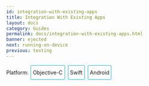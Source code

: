 ```yaml
---
id: integration-with-existing-apps
title: Integration With Existing Apps
layout: docs
category: Guides
permalink: docs/integration-with-existing-apps.html
banner: ejected
next: running-on-device
previous: testing
---
```


<div class="integration-toggler">
<style>
.integration-toggler a {
  display: inline-block;
  padding: 10px 5px;
  margin: 2px;
  border: 1px solid #05A5D1;
  border-radius: 3px;
  text-decoration: none !important;
}
.display-platform-objc .integration-toggler .button-objc,
.display-platform-swift .integration-toggler .button-swift,
.display-platform-android .integration-toggler .button-android {
  background-color: #05A5D1;
  color: white;
}
block { display: none; }
.display-platform-objc .objc,
.display-platform-swift .swift,
.display-platform-android .android {
  display: block;
}</style>
<span>Platform:</span>
<a href="javascript:void(0);" class="button-objc" onclick="display('platform', 'objc')">Objective-C</a>
<a href="javascript:void(0);" class="button-swift" onclick="display('platform', 'swift')">Swift</a>
<a href="javascript:void(0);" class="button-android" onclick="display('platform', 'android')">Android</a>
</div>

<block class="android" />

> This section will be updated shortly showing an integration into a more real world application such as the 2048 app that was used for Objective-C and Swift.

<block class="objc swift android" />

## Key Concepts

React Native is great when you are starting a new mobile app from scratch. However, it also works well for adding a single view or user flow to existing native applications. With a few steps, you can add new React Native based features, screens, views, etc.

<block class="objc swift" />

The keys to integrating React Native components into your iOS application are to:

1. Understand what React Native components you want to integrate.
2. Create a `Podfile` with `subspec`s for all the React Native components you will need for your integration.
3. Create your actual React Native components in JavaScript.
4. Add a new event handler that creates a `RCTRootView` that points to your React Native component and its `AppRegistry` name that you defined in `index.ios.js`.
5. Start the React Native server and run your native application.
6. Optionally add more React Native components.
7. [Debug](/react-native/releases/next/docs/debugging.html).
8. Prepare for [deployment](docs/running-on-device.html) (e.g., via the `react-native-xcode.sh` script).
9. Deploy and Profit!

<block class="android" />

The keys to integrating React Native components into your Android application are to:

1. Understand what React Native components you want to integrate.
2. Install `react-native` in your Android application root directory to create `node_modules/` directory.
3. Create your actual React Native components in JavaScript.
4. Add `com.facebook.react:react-native:+` and a `maven` pointing to the `react-native` binaries in `node_modules/` to your `build.gradle` file.
4. Create a custom React Native specific `Activity` that creates a `ReactRootView`.
5. Start the React Native server and run your native application.
6. Optionally add more React Native components.
7. [Debug](/react-native/releases/next/docs/debugging.html).
8. [Prepare](/react-native/releases/next/docs/signed-apk-android.html) for [deployment](docs/running-on-device.html).
9. Deploy and Profit!

<block class="objc swift android" />

## Prerequisites

<block class="android" />

The [Android Getting Started guide](docs/getting-started.html) will install the appropriate prerequisites (e.g., `npm`) for React Native on the Android target platform and your chosen development environment.

> To ensure a smooth experience, make sure your `android` project is under `$root/android`.

<block class="objc swift" />

### General

First, follow the [Getting Started guide](docs/getting-started.html) for your development environment and the iOS target platform to install the prerequisites for React Native.

> To ensure a smooth experience, make sure your `iOS` project is under `$root/ios`.

### CocoaPods

[CocoaPods](http://cocoapods.org) is a package management tool for iOS and Mac development. We use it to add the actual React Native framework code locally into your current project.

```bash
$ sudo gem install cocoapods
```

> It is technically possible not to use CocoaPods, but this requires manual library and linker additions that overly complicates this process.

## Our Sample App

<block class="objc" />

Assume the [app for integration](https://github.com/JoelMarcey/iOS-2048) is a [2048](https://en.wikipedia.org/wiki/2048_%28video_game%29) game. Here is what the main menu of the native application looks like without React Native.

<block class="swift" />

Assume the [app for integration](https://github.com/JoelMarcey/swift-2048) is a [2048](https://en.wikipedia.org/wiki/2048_%28video_game%29) game. Here is what the main menu of the native application looks like without React Native.

<block class="objc swift" />

![Before RN Integration](img/react-native-existing-app-integration-ios-before.png)

## Package Dependencies

React Native integration requires both the React and React Native node modules. The React Native Framework will provide the code to allow your application integration to happen.


### `package.json`

We will add the package dependencies to a `package.json` file. Create this file in the root of your project if it does not exist.

> Normally with React Native projects, you will put files like `package.json`, `index.ios.js`, etc. in the root directory of your project and then have your iOS specific native code in a subdirectory like `ios/` where your Xcode project is located (e.g., `.xcodeproj`).

Below is an example of what your `package.json` file should minimally contain.

> Version numbers will vary according to your needs. Normally the latest versions for both [React](https://github.com/facebook/react/releases) and [React Native](https://github.com/facebook/react-native/releases) will be sufficient.

<block class="objc" />

```bash
{
  "name": "NumberTileGame",
  "version": "0.0.1",
  "private": true,
  "scripts": {
    "start": "node node_modules/react-native/local-cli/cli.js start"
  },
  "dependencies": {
    "react": "15.0.2",
    "react-native": "0.26.1"
  }
}
```

<block class="swift" />

```bash
{
  "name": "swift-2048",
  "version": "0.0.1",
  "private": true,
  "scripts": {
    "start": "node node_modules/react-native/local-cli/cli.js start"
  },
  "dependencies": {
    "react": "15.0.2",
    "react-native": "0.26.1"
  }
}
```

<block class="objc swift" />

### Packages Installation

Install the React and React Native modules via the Node package manager. The Node modules will be installed into a `node_modules/` directory in the root of your project.

```bash
# From the directory containing package.json project, install the modules
# The modules will be installed in node_modules/
$ npm install
```

## React Native Framework

The React Native Framework was installed as Node module in your project [above](#package-dependencies). We will now install a CocoaPods `Podfile` with the components you want to use from the framework itself.

### Subspecs

Before you integrate React Native into your application, you will want to decide what parts of the React Native Framework you would like to integrate. That is where `subspec`s come in. When you create your `Podfile`, you are going to specify React Native library dependencies that you will want installed so that your application can use those libraries. Each library will become a `subspec` in the `Podfile`.


The list of supported `subspec`s are in [`node_modules/react-native/React.podspec`](https://github.com/facebook/react-native/blob/master/React.podspec). They are generally named by functionality. For example, you will generally always want the `Core` `subspec`. That will get you the `AppRegistry`, `StyleSheet`, `View` and other core React Native libraries. If you want to add the React Native `Text` library (e.g., for `<Text>` elements), then you will need the `RCTText` `subspec`. If you want the `Image` library (e.g., for `<Image>` elements), then you will need the `RCTImage` `subspec`.

#### Podfile

After you have used Node to install the React and React Native frameworks into the `node_modules` directory, and you have decided on what React Native elements you want to integrate, you are ready to create your `Podfile` so you can install those components for use in your application.

The easiest way to create a `Podfile` is by using the CocoaPods `init` command in the native iOS code directory of your project:

```bash
## In the directory where your native iOS code is located (e.g., where your `.xcodeproj` file is located)
$ pod init
```

The `Podfile` will be created and saved in the *iOS* directory (e.g., `ios/`) of your current project and will contain a boilerplate setup that you will tweak for your integration purposes. In the end, `Podfile` should look something similar to this:

<block class="objc" />

```
# The target name is most likely the name of your project.
target 'NumberTileGame' do

  # Your 'node_modules' directory is probably in the root of your project,
  # but if not, adjust the `:path` accordingly
  pod 'React', :path => '../node_modules/react-native', :subspecs => [
    'Core',
    'RCTText',
    'RCTNetwork',
    'RCTWebSocket', # needed for debugging
    # Add any other subspecs you want to use in your project
  ]
  # Explicitly include Yoga if you are using RN >= 0.42.0
  pod "Yoga", :path => "../node_modules/react-native/ReactCommon/yoga"

end
```

<block class="swift" />

```
source 'https://github.com/CocoaPods/Specs.git'

# Required for Swift apps
platform :ios, '8.0'
use_frameworks!

# The target name is most likely the name of your project.
target 'swift-2048' do

  # Your 'node_modules' directory is probably in the root of your project,
  # but if not, adjust the `:path` accordingly
  pod 'React', :path => '../node_modules/react-native', :subspecs => [
    'Core',
    'RCTText',
    'RCTNetwork',
    'RCTWebSocket', # needed for debugging
    # Add any other subspecs you want to use in your project
  ]
  # Explicitly include Yoga if you are using RN >= 0.42.0
  pod "Yoga", :path => "../node_modules/react-native/ReactCommon/yoga"

end
```

<block class="objc swift" />

#### Pod Installation

After you have created your `Podfile`, you are ready to install the React Native pod.

```bash
$ pod install
```

Your should see output such as:

```bash
Analyzing dependencies
Fetching podspec for `React` from `../node_modules/react-native`
Downloading dependencies
Installing React (0.26.0)
Generating Pods project
Integrating client project
Sending stats
Pod installation complete! There are 3 dependencies from the Podfile and 1 total pod installed.
```

<block class="swift" />

> If you get a warning such as "*The `swift-2048 [Debug]` target overrides the `FRAMEWORK_SEARCH_PATHS` build setting defined in `Pods/Target Support Files/Pods-swift-2048/Pods-swift-2048.debug.xcconfig`. This can lead to problems with the CocoaPods installation*", then make sure the `Framework Search Paths` in `Build Settings` for both `Debug` and `Release` only contain `$(inherited)`.

<block class="objc swift" />

## Code Integration

Now that we have a package foundation, we will actually modify the native application to integrate React Native into the application. For our 2048 app, we will add a "High Score" screen in React Native.

### The React Native component

The first bit of code we will write is the actual React Native code for the new "High Score" screen that will be integrated into our application.

#### Create a `index.ios.js` file

First, create an empty `index.ios.js` file. For ease, I am doing this in the root of the project.

> `index.ios.js` is the starting point for React Native applications on iOS. And it is always required. It can be a small file that `require`s other file that are part of your React Native component or application, or it can contain all the code that is needed for it. In our case, we will just put everything in `index.ios.js`

```bash
# In root of your project
$ touch index.ios.js
```

#### Add Your React Native Code

In your `index.ios.js`, create your component. In our sample here, we will add simple `<Text>` component within a styled `<View>`

```js
'use strict';

import React from 'react';
import {
  AppRegistry,
  StyleSheet,
  Text,
  View
} from 'react-native';

class RNHighScores extends React.Component {
  render() {
    var contents = this.props["scores"].map(
      score => <Text key={score.name}>{score.name}:{score.value}{"\n"}</Text>
    );
    return (
      <View style={styles.container}>
        <Text style={styles.highScoresTitle}>
          2048 High Scores!
        </Text>
        <Text style={styles.scores}>
          {contents}
        </Text>
      </View>
    );
  }
}

const styles = StyleSheet.create({
  container: {
    flex: 1,
    justifyContent: 'center',
    alignItems: 'center',
    backgroundColor: '#FFFFFF',
  },
  highScoresTitle: {
    fontSize: 20,
    textAlign: 'center',
    margin: 10,
  },
  scores: {
    textAlign: 'center',
    color: '#333333',
    marginBottom: 5,
  },
});

// Module name
AppRegistry.registerComponent('RNHighScores', () => RNHighScores);
```

> `RNHighScores` is the name of your module that will be used when you add a view to React Native from within your iOS application.

## The Magic: `RCTRootView`

Now that your React Native component is created via `index.ios.js`, you need to add that component to a new or existing `ViewController`. The easiest path to take is to optionally create an event path to your component and then add that component to an existing `ViewController`.

We will tie our React Native component with a new native view in the `ViewController` that will actually host it called `RCTRootView` .

### Create an Event Path

You can add a new link on the main game menu to go to the "High Score" React Native page.

![Event Path](img/react-native-add-react-native-integration-link.png)

#### Event Handler

We will now add an event handler from the menu link. A method will be added to the main `ViewController` of your application. This is where `RCTRootView` comes into play.

When you build a React Native application, you use the React Native packager to create an `index.ios.bundle` that will be served by the React Native server. Inside `index.ios.bundle` will be our `RNHighScore` module. So, we need to point our `RCTRootView` to the location of the `index.ios.bundle` resource (via `NSURL`) and tie it to the module.

We will, for debugging purposes, log that the event handler was invoked. Then, we will create a string with the location of our React Native code that exists inside the `index.ios.bundle`. Finally, we will create the main `RCTRootView`. Notice how we provide `RNHighScores` as the `moduleName` that we created [above](#the-react-native-component) when writing the code for our React Native component.

<block class="objc" />

First `import` the `React/RCTRootView` library.

```
#import "React/RCTRootView.h"
```

> The `initialProperties` are here for illustration purposes so we have some data for our high score screen. In our React Native component, we will use `this.props` to get access to that data.

```
- (IBAction)highScoreButtonPressed:(id)sender {
    NSLog(@"High Score Button Pressed");
    NSURL *jsCodeLocation = [NSURL
                             URLWithString:@"http://localhost:8081/index.ios.bundle?platform=ios"];
    RCTRootView *rootView =
      [[RCTRootView alloc] initWithBundleURL : jsCodeLocation
                           moduleName        : @"RNHighScores"
                           initialProperties :
                             @{
                               @"scores" : @[
                                 @{
                                   @"name" : @"Alex",
                                   @"value": @"42"
                                  },
                                 @{
                                   @"name" : @"Joel",
                                   @"value": @"10"
                                 }
                               ]
                             }
                           launchOptions    : nil];
    UIViewController *vc = [[UIViewController alloc] init];
    vc.view = rootView;
    [self presentViewController:vc animated:YES completion:nil];
}
```

> Note that `RCTRootView initWithURL` starts up a new JSC VM. To save resources and simplify the communication between RN views in different parts of your native app, you can have multiple views powered by React Native that are associated with a single JS runtime. To do that, instead of using `[RCTRootView alloc] initWithURL`, use [`RCTBridge initWithBundleURL`](https://github.com/facebook/react-native/blob/master/React/Base/RCTBridge.h#L93) to create a bridge and then use `RCTRootView initWithBridge`.

<block class="swift" />

First `import` the `React` library.

```
import React
```

> The `initialProperties` are here for illustration purposes so we have some data for our high score screen. In our React Native component, we will use `this.props` to get access to that data.

```
@IBAction func highScoreButtonTapped(sender : UIButton) {
  NSLog("Hello")
  let jsCodeLocation = URL(string: "http://localhost:8081/index.ios.bundle?platform=ios")
  let mockData:NSDictionary = ["scores":
      [
          ["name":"Alex", "value":"42"],
          ["name":"Joel", "value":"10"]
      ]
  ]

  let rootView = RCTRootView(
      bundleURL: jsCodeLocation,
      moduleName: "RNHighScores",
      initialProperties: mockData as [NSObject : AnyObject],
      launchOptions: nil
  )
  let vc = UIViewController()
  vc.view = rootView
  self.present(vc, animated: true, completion: nil)
}
```

> Note that `RCTRootView bundleURL` starts up a new JSC VM. To save resources and simplify the communication between RN views in different parts of your native app, you can have multiple views powered by React Native that are associated with a single JS runtime. To do that, instead of using `RCTRootView bundleURL`, use [`RCTBridge initWithBundleURL`](https://github.com/facebook/react-native/blob/master/React/Base/RCTBridge.h#L93) to create a bridge and then use `RCTRootView initWithBridge`.

<block class="objc" />

> When moving your app to production, the `NSURL` can point to a pre-bundled file on disk via something like `[[NSBundle mainBundle] URLForResource:@"main" withExtension:@"jsbundle"];`. You can use the `react-native-xcode.sh` script in `node_modules/react-native/packager/` to generate that pre-bundled file.

<block class="swift" />

> When moving your app to production, the `NSURL` can point to a pre-bundled file on disk via something like `let mainBundle = NSBundle(URLForResource: "main" withExtension:"jsbundle")`. You can use the `react-native-xcode.sh` script in `node_modules/react-native/packager/` to generate that pre-bundled file.

<block class="objc swift" />

#### Wire Up

Wire up the new link in the main menu to the newly added event handler method.

![Event Path](img/react-native-add-react-native-integration-wire-up.png)

> One of the easier ways to do this is to open the view in the storyboard and right click on the new link. Select something such as the `Touch Up Inside` event, drag that to the storyboard and then select the created method from the list provided.

## Test Your Integration

You have now done all the basic steps to integrate React Native with your current application. Now we will start the React Native packager to build the `index.ios.bundle` packager and the server running on `localhost` to serve it.

### App Transport Security

Apple has blocked implicit cleartext HTTP resource loading. So we need to add the following our project's `Info.plist` (or equivalent) file.

```xml
<key>NSAppTransportSecurity</key>
<dict>
    <key>NSExceptionDomains</key>
    <dict>
        <key>localhost</key>
        <dict>
            <key>NSTemporaryExceptionAllowsInsecureHTTPLoads</key>
            <true/>
        </dict>
    </dict>
</dict>
```

### Run the Packager

```bash
# From the root of your project, where the `node_modules` directory is located.
$ npm start
```

### Run the App

If you are using Xcode or your favorite editor, build and run your native iOS application as normal. Alternatively, you can run the app from the command line using:

```bash
# From the root of your project
$ react-native run-ios
```

In our sample application, you should see the link to the "High Scores" and then when you click on that you will see the rendering of your React Native component.

Here is the *native* application home screen:

![Home Screen](img/react-native-add-react-native-integration-example-home-screen.png)

Here is the *React Native* high score screen:

![High Scores](img/react-native-add-react-native-integration-example-high-scores.png)

> If you are getting module resolution issues when running your application please see [this GitHub issue](https://github.com/facebook/react-native/issues/4968) for information and possible resolution. [This comment](https://github.com/facebook/react-native/issues/4968#issuecomment-220941717) seemed to be the latest possible resolution.

### See the Code

<block class="objc" />

You can examine the code that added the React Native screen on [GitHub](https://github.com/JoelMarcey/iOS-2048/commit/9ae70c7cdd53eb59f5f7c7daab382b0300ed3585).

<block class="swift" />

You can examine the code that added the React Native screen on [GitHub](https://github.com/JoelMarcey/swift-2048/commit/13272a31ee6dd46dc68b1dcf4eaf16c1a10f5229).

<block class="android" />

## Add JS to your app

In your app's root folder, run:

    $ npm init
    $ npm install --save react react-native
    $ curl -o .flowconfig https://raw.githubusercontent.com/facebook/react-native/master/.flowconfig

This creates a node module for your app and adds the `react-native` npm dependency. Now open the newly created `package.json` file and add this under `scripts`:

    "start": "node node_modules/react-native/local-cli/cli.js start"

Copy & paste the following code to `index.android.js` in your root folder — it's a barebones React Native app:

```js
'use strict';

import React from 'react';
import {
  AppRegistry,
  StyleSheet,
  Text,
  View
} from 'react-native';

class HelloWorld extends React.Component {
  render() {
    return (
      <View style={styles.container}>
        <Text style={styles.hello}>Hello, World</Text>
      </View>
    )
  }
}
var styles = StyleSheet.create({
  container: {
    flex: 1,
    justifyContent: 'center',
  },
  hello: {
    fontSize: 20,
    textAlign: 'center',
    margin: 10,
  },
});

AppRegistry.registerComponent('HelloWorld', () => HelloWorld);
```

## Prepare your current app

In your app's `build.gradle` file add the React Native dependency:
```
dependencies {
    ...
    compile "com.facebook.react:react-native:+" // From node_modules.
}
```

> If you want to ensure that you are always using a specific React Native version in your native build, replace `+` with an actual React Native version you've downloaded from `npm`.

In your project's `build.gradle` file add an entry for the local React Native maven directory. Be sure to add it to the "allprojects" block:

```
allprojects {
    repositories {
        ...
        maven {
            // All of React Native (JS, Android binaries) is installed from npm
            url "$rootDir/../node_modules/react-native/android"
        }
    }
    ...
}
```

> Make sure that the path is correct! You shouldn’t run into any “Failed to resolve: com.facebook.react:react-native:0.x.x" errors after running Gradle sync in Android Studio.

Next, make sure you have the Internet permission in your `AndroidManifest.xml`:

    <uses-permission android:name="android.permission.INTERNET" />

If you need to access to the `DevSettingsActivity` add to your `AndroidManifest.xml`:

    <activity android:name="com.facebook.react.devsupport.DevSettingsActivity" />

This is only really used in dev mode when reloading JavaScript from the development server, so you can strip this in release builds if you need to.

## Add native code

You need to add some native code in order to start the React Native runtime and get it to render something. To do this, we're going to create an `Activity` that creates a `ReactRootView`, starts a React application inside it and sets it as the main content view.

> If you are targetting Android version <5, use the `AppCompatActivity` class from the `com.android.support:appcompat` package instead of `Activity`.

```java
public class MyReactActivity extends Activity implements DefaultHardwareBackBtnHandler {
    private ReactRootView mReactRootView;
    private ReactInstanceManager mReactInstanceManager;

    @Override
    protected void onCreate(Bundle savedInstanceState) {
        super.onCreate(savedInstanceState);

        mReactRootView = new ReactRootView(this);
        mReactInstanceManager = ReactInstanceManager.builder()
                .setApplication(getApplication())
                .setBundleAssetName("index.android.bundle")
                .setJSMainModuleName("index.android")
                .addPackage(new MainReactPackage())
                .setUseDeveloperSupport(BuildConfig.DEBUG)
                .setInitialLifecycleState(LifecycleState.RESUMED)
                .build();
        mReactRootView.startReactApplication(mReactInstanceManager, "HelloWorld", null);

        setContentView(mReactRootView);
    }

    @Override
    public void invokeDefaultOnBackPressed() {
        super.onBackPressed();
    }
}
```
> If you are using a starter kit for React Native, replace the "HelloWorld" string with the one in your index.android.js file (it’s the first argument to the `AppRegistry.registerComponent()` method).

If you are using Android Studio, use `Alt + Enter` to add all missing imports in your MyReactActivity class. Be careful to use your package’s `BuildConfig` and not the one from the `...facebook...` package.

We need set the theme of `MyReactActivity` to `Theme.AppCompat.Light.NoActionBar` because some components rely on this theme.
```xml
<activity
  android:name=".MyReactActivity"
  android:label="@string/app_name"
  android:theme="@style/Theme.AppCompat.Light.NoActionBar">
</activity>
```



> A `ReactInstanceManager` can be shared amongst multiple activities and/or fragments. You will want to make your own `ReactFragment` or `ReactActivity` and have a singleton *holder* that holds a `ReactInstanceManager`. When you need the `ReactInstanceManager` (e.g., to hook up the `ReactInstanceManager` to the lifecycle of those Activities or Fragments) use the one provided by the singleton.

Next, we need to pass some activity lifecycle callbacks down to the `ReactInstanceManager`:

```java
@Override
protected void onPause() {
    super.onPause();

    if (mReactInstanceManager != null) {
        mReactInstanceManager.onHostPause(this);
    }
}

@Override
protected void onResume() {
    super.onResume();

    if (mReactInstanceManager != null) {
        mReactInstanceManager.onHostResume(this, this);
    }
}

@Override
protected void onDestroy() {
    super.onDestroy();

    if (mReactInstanceManager != null) {
        mReactInstanceManager.onHostDestroy();
    }
}
```

We also need to pass back button events to React Native:

```java
@Override
 public void onBackPressed() {
    if (mReactInstanceManager != null) {
        mReactInstanceManager.onBackPressed();
    } else {
        super.onBackPressed();
    }
}
```

This allows JavaScript to control what happens when the user presses the hardware back button (e.g. to implement navigation). When JavaScript doesn't handle a back press, your `invokeDefaultOnBackPressed` method will be called. By default this simply finishes your `Activity`.

Finally, we need to hook up the dev menu. By default, this is activated by (rage) shaking the device, but this is not very useful in emulators. So we make it show when you press the hardware menu button (use `Ctrl + M` if you're using Android Studio emulator):

```java
@Override
public boolean onKeyUp(int keyCode, KeyEvent event) {
    if (keyCode == KeyEvent.KEYCODE_MENU && mReactInstanceManager != null) {
        mReactInstanceManager.showDevOptionsDialog();
        return true;
    }
    return super.onKeyUp(keyCode, event);
}
```

Now your activity is ready to run some JavaScript code.

### Configure permissions for development error overlay

If your app is targeting the Android `API level 23` or greater, make sure you have the `overlay` permission enabled for the development build. You can check it with `Settings.canDrawOverlays(this);`. This is required in dev builds because react native development errors must be displayed above all the other windows. Due to the new permissions system introduced in the API level 23, the user needs to approve it. This can be acheived by adding the following code to the Activity file in the onCreate() method. OVERLAY_PERMISSION_REQ_CODE is a field of the class which would be responsible for passing the result back to the Activity.

```java
if (Build.VERSION.SDK_INT >= Build.VERSION_CODES.M) {
    if (!Settings.canDrawOverlays(this)) {
        Intent intent = new Intent(Settings.ACTION_MANAGE_OVERLAY_PERMISSION,
                                   Uri.parse("package:" + getPackageName()));
        startActivityForResult(intent, OVERLAY_PERMISSION_REQ_CODE);
    }
}
```

Finally, the `onActivityResult()` method (as shown in the code below) has to be overridden to handle the permission Accepted or Denied cases for consistent UX.

```java
@Override
protected void onActivityResult(int requestCode, int resultCode, Intent data) {
    if (requestCode == OVERLAY_PERMISSION_REQ_CODE) {
        if (Build.VERSION.SDK_INT >= Build.VERSION_CODES.M) {
            if (!Settings.canDrawOverlays(this)) {
                // SYSTEM_ALERT_WINDOW permission not granted...
            }
        }
    }
}
```

## Run your app

To run your app, you need to first start the development server. To do this, simply run the following command in your root folder:

    $ npm start

Now build and run your Android app as normal (`./gradlew installDebug` from command-line; in Android Studio just create debug build as usual).

> If you are using Android Studio for your builds and not the Gradle Wrapper directly, make sure you install [watchman](https://facebook.github.io/watchman/) before running `npm start`. It will prevent the packager from crashing due to conflicts between Android Studio and the React Native packager.

Once you reach your React-powered activity inside the app, it should load the JavaScript code from the development server and display:

![Screenshot](img/EmbeddedAppAndroid.png)

<script>
// Convert <div>...<span><block /></span>...</div>
// Into <div>...<block />...</div>
var blocks = document.getElementsByTagName('block');
for (var i = 0; i < blocks.length; ++i) {
  var block = blocks[i];
  var span = blocks[i].parentNode;
  var container = span.parentNode;
  container.insertBefore(block, span);
  container.removeChild(span);
}
// Convert <div>...<block />content<block />...</div>
// Into <div>...<block>content</block><block />...</div>
blocks = document.getElementsByTagName('block');
for (var i = 0; i < blocks.length; ++i) {
  var block = blocks[i];
  while (block.nextSibling && block.nextSibling.tagName !== 'BLOCK') {
    block.appendChild(block.nextSibling);
  }
}
function display(type, value) {
  var container = document.getElementsByTagName('block')[0].parentNode;
  container.className = 'display-' + type + '-' + value + ' ' +
    container.className.replace(RegExp('display-' + type + '-[a-z]+ ?'), '');
  console.log(container.className);
  event && event.preventDefault();
}

// If we are coming to the page with a hash in it (i.e. from a search, for example), try to get
// us as close as possible to the correct platform and dev os using the hashtag and block walk up.
var foundHash = false;
if (window.location.hash !== '' && window.location.hash !== 'content') { // content is default
  var hashLinks = document.querySelectorAll('a.hash-link');
  for (var i = 0; i < hashLinks.length && !foundHash; ++i) {
    if (hashLinks[i].hash === window.location.hash) {
      var parent = hashLinks[i].parentElement;
      while (parent) {
        if (parent.tagName === 'BLOCK') {
          var targetPlatform = null;
          // Could be more than one target platform, but just choose some sort of order
          // of priority here.

          // Target Platform
          if (parent.className.indexOf('objc') > -1) {
            targetPlatform = 'objc';
          } else if (parent.className.indexOf('swift') > -1) {
            targetPlatform = 'swift';
          } else if (parent.className.indexOf('android') > -1) {
            targetPlatform = 'android';
          } else {
            break; // assume we don't have anything.
          }
          // We would have broken out if both targetPlatform and devOS hadn't been filled.
          display('platform', targetPlatform);
          foundHash = true;
          break;
        }
        parent = parent.parentElement;
      }
    }
  }
}
// Do the default if there is no matching hash
if (!foundHash) {
  var isMac = navigator.platform === 'MacIntel';
  display('platform', isMac ? 'objc' : 'android');
}
</script>

<block class="android" />

## Creating a release build in Android Studio

You can use Android Studio to create your release builds too! It’s as easy as creating release builds of your previously-existing native Android app. There’s just one additional step, which you’ll have to do before every release build. You need to execute the following to create a React Native bundle, which’ll be included with your native Android app:

    $ react-native bundle --platform android --dev false --entry-file index.android.js --bundle-output android/com/your-company-name/app-package-name/src/main/assets/index.android.bundle --assets-dest android/com/your-company-name/app-package-name/src/main/res/

Don’t forget to replace the paths with correct ones and create the assets folder if it doesn’t exist!

Now just create a release build of your native app from within Android Studio as usual and you should be good to go!
